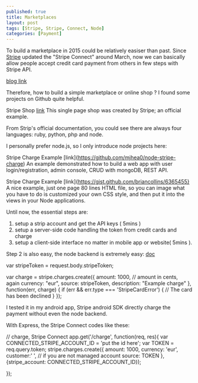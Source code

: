 ```yaml
---
published: true
title: Marketplaces
layout: post
tags: [Stripe, Stripe, Connect, Node]
categories: [Payment]
---
```

To build a marketplace in 2015 could be relatively easiser than past.
Since [Stripe](https://stripe.com/) updated the "Stripe Connect" around March,
now we can basically allow people accept credit card payment from others
in few steps with Stripe API.

[blog link](https://stripe.com/blog/the-new-connect)

Therefore,
how to build a simple marketplace or online shop ?
I found some projects on Github quite helpful.

Stripe Shop
[link](https://github.com/stripe/shop)
This single page shop was created by Stripe; an official example.
 
From Strip's official documentation, you could see there are always
four languages: ruby, python, php and node.

I personally prefer node.js, so I only introduce node projects here:

Stripe Charge Example
[link]{https://github.com/mjhea0/node-stripe-charge)
An example demonstrated how to build a web app with
user login/registration, admin console, CRUD with mongoDB, REST API.

Stripe Charge Example
[link]{https://gist.github.com/briancollins/6365455}
A nice example, just one page 80 lines HTML file,
so you can image what you have to do is customized your own CSS style,
and then put it into the views in your Node applications.

Until now,
the essential steps are:
1.  setup a strip account and get the API keys ( 5mins )
2. setup a server-side code handling the token from credit cards and charge
3. setup a client-side interface no matter in mobile app or website( 5mins ). 

Step 2 is also easy, the node backend is extremely easy:
[doc](https://stripe.com/docs/tutorials/charges)

var stripeToken = request.body.stripeToken;

var charge = stripe.charges.create({
  amount: 1000, // amount in cents, again
  currency: "eur",
  source: stripeToken,
  description: "Example charge"
}, function(err, charge) {
  if (err && err.type === 'StripeCardError') {
    // The card has been declined
  }
});

I tested it in my android app, Stripe android SDK directly charge the payment
without even the node backend.

With Express, the Stripe Connect codes like these:

// charge, Stripe Connect
app.get('/charge', function(req, res){
    var CONNECTED_STRIPE_ACCOUNT_ID = 'put the id here';
    var TOKEN = req.query.token; 
    stripe.charges.create({
      amount: 1000,
      currency: 'eur',
      customer:' ', // if you are not managed account
      source: TOKEN
    }, {stripe_account: CONNECTED_STRIPE_ACCOUNT_ID});

});